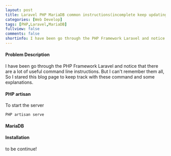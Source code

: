```yaml
---
layout: post
title: Laravel PHP MariaDB common instructions(incomplete keep updating)
categories: [Web Develop]
tags: [PHP,Laravel,MariaDB]
fullview: false
comments: false
shortinfo: I have been go through the PHP Framework Laravel and notice that there are a lot of useful command line instructions. But I can't remember them all, So I stared this blog page to keep track with these command and some explanations.
---
```

#### Problem Description
I have been go through the PHP Framework Laravel and notice that there are a lot of useful command line instructions. But I can't remember them all, So I stared this blog page to keep track with these command and some explanations.


#### PHP artisan
To start the server
```
PHP artisan serve
```

#### MariaDB


#### Installation



to be continue!

